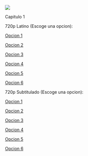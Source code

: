 <img src="https://image.tmdb.org/t/p/w300/wVpsXgmsFAjrDPG6BeE2SU647WA.jpg">

Capitulo 1

720p Latino (Escoge una opcion):

<a href="https://openload.co/f/N-5r_nHfbdQ/7h3Pvr63.1x01.m720p.Lat.mkv.mp4">Opcion 1</a>

<a href="https://streamango.com/f/edstopklcnmfkcqa/7h3Pvr63_1x01_m720p_Lat_mkv_mp4">Opcion 2</a>

<a href="http://gamovideo.com/0egkpomknohb">Opcion 3</a>

<a href="http://powvideo.net/qdc06uya82rb">Opcion 4</a>

<a href="https://vidoza.net/xgng2zwt5vgq.html">Opcion 5</a>

<a href="https://www.flashx.tv/3k1uwfbjkkyx.html">Opcion 6</a>

720p Subtitulado (Escoge una opcion):

<a href="https://openload.co/f/CbENcFue2zQ/7h3Pvr63.S01E01.m720p.Vose.mkv.mp4">Opcion 1</a>

<a href="https://streamango.com/f/kcqbrroalafsolkc/7h3Pvr63_S01E01_m720p_Vose_mkv_mp4">Opcion 2</a>

<a href="http://gamovideo.com/c9ripwwiq6n8">Opcion 3</a>

<a href="http://powvideo.net/v0r93uiruoh7">Opcion 4</a>

<a href="https://vidoza.net/w2bpot20n5jh.html">Opcion 5</a>

<a href="https://www.flashx.tv/vz1afut469wq.html">Opcion 6</a>
